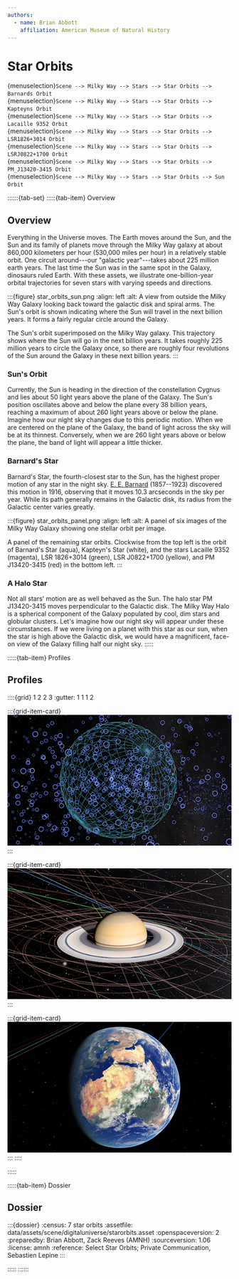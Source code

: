 ```yaml
---
authors:
  - name: Brian Abbott
    affiliation: American Museum of Natural History
---
```



# Star Orbits


{menuselection}`Scene --> Milky Way --> Stars --> Star Orbits --> Barnards Orbit` \
{menuselection}`Scene --> Milky Way --> Stars --> Star Orbits --> Kapteyns Orbit` \
{menuselection}`Scene --> Milky Way --> Stars --> Star Orbits --> Lacaille 9352 Orbit` \
{menuselection}`Scene --> Milky Way --> Stars --> Star Orbits --> LSR1826+3014 Orbit` \
{menuselection}`Scene --> Milky Way --> Stars --> Star Orbits --> LSRJ0822+1700 Orbit` \
{menuselection}`Scene --> Milky Way --> Stars --> Star Orbits --> PM_J13420-3415 Orbit` \
{menuselection}`Scene --> Milky Way --> Stars --> Star Orbits --> Sun Orbit`



::::::{tab-set}
:::::{tab-item} Overview

## Overview

Everything in the Universe moves. The Earth moves around the Sun, and the Sun and its family of planets move through the Milky Way galaxy at about 860,000 kilometers per hour (530,000 miles per hour) in a relatively stable orbit. One circuit around---our "galactic year"---takes about 225 million earth years. The last time the Sun was in the same spot in the Galaxy, dinosaurs ruled Earth. With these assets, we illustrate one-billion-year orbital trajectories for seven stars with varying speeds and directions.



:::{figure} star_orbits_sun.png
:align: left
:alt: A view from outside the Milky Way Galaxy looking back toward the galactic disk and spiral arms. The Sun's orbit is shown indicating where the Sun will travel in the next billion years. It forms a fairly regular circle around the Galaxy.

The Sun's orbit superimposed on the Milky Way galaxy. This trajectory shows where the Sun will go in the next billion years. It takes roughly 225 million years to circle the Galaxy once, so there are roughly four revolutions of the Sun around the Galaxy in these next billion years.
:::



### Sun's Orbit

Currently, the Sun is heading in the direction of the constellation Cygnus and lies about 50 light years above the plane of the Galaxy. The Sun's position oscillates above and below the plane every 38 billion years, reaching a maximum of about 260 light years above or below the plane. Imagine how our night sky changes due to this periodic motion. When we are centered on the plane of the Galaxy, the band of light across the sky will be at its thinnest. Conversely, when we are 260 light years above or below the plane, the band of light will appear a little thicker.



### Barnard's Star

Barnard's Star, the fourth-closest star to the Sun, has the highest proper motion of any star in the night sky. [E. E. Barnard](https://en.wikipedia.org/wiki/Edward_Emerson_Barnard) (1857--1923) discovered this motion in 1916, observing that it moves 10.3 arcseconds in the sky per year. While its path generally remains in the Galactic disk, its radius from the Galactic center varies greatly.




:::{figure} star_orbits_panel.png
:align: left
:alt: A panel of six images of the Milky Way Galaxy showing one stellar orbit per image.

A panel of the remaining star orbits. Clockwise from the top left is the orbit of Barnard's Star (aqua), Kapteyn's Star (white), and the stars Lacaille 9352 (magenta), LSR 1826+3014 (green), LSR J0822+1700 (yellow), and PM J13420-3415 (red) in the bottom left.
:::




### A Halo Star

Not all stars' motion are as well behaved as the Sun. The halo star PM J13420-3415 moves perpendicular to the Galactic disk. The Milky Way Halo is a spherical component of the Galaxy populated by cool, dim stars and globular clusters. Let's imagine how our night sky will appear under these circumstances. If we were living on a planet with this star as our sun, when the star is high above the Galactic disk, we would have a magnificent, face-on view of the Galaxy filling half our night sky.
:::::


:::::{tab-item} Profiles

## Profiles

::::{grid} 1 2 2 3
:gutter: 1 1 1 2

:::{grid-item-card} [](/profiles/default/index)
[![default profile](/profiles/default/profile_default_icon.png)](/profiles/default/index)
:::


:::{grid-item-card} [](/profiles/default-full/index)
[![default-full profile](/profiles/default-full/profile_default_full_icon.png)](/profiles/default-full/index)
:::


:::{grid-item-card} [](/profiles/offline/index)
[![offline profile](/profiles/offline/profile_offline_icon.png)](/profiles/offline/index)
:::
::::

:::::


:::::{tab-item} Dossier

## Dossier

:::{dossier}
:census: 7 star orbits
:assetfile: data/assets/scene/digitaluniverse/starorbits.asset
:openspaceversion: 2
:preparedby: Brian Abbott, Zack Reeves (AMNH)
:sourceversion: 1.06
:license: amnh
:reference: Select Star Orbits; Private Communication, Sebastien Lepine
:::

:::::
::::::
